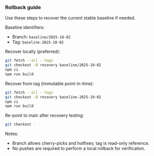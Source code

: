 ### Rollback guide

Use these steps to recover the current stable baseline if needed.

Baseline identifiers:

- Branch: `baseline/2025-10-02`
- Tag: `baseline-2025-10-02`

Recover locally (preferred):

```bash
git fetch --all --tags
git checkout -B recovery baseline/2025-10-02
npm ci
npm run build
```

Recover from tag (immutable point-in-time):

```bash
git fetch --all --tags
git checkout -B recovery baseline-2025-10-02
npm ci
npm run build
```

Re-point to main after recovery testing:

```bash
git checkout -
```

Notes:

- Branch allows cherry-picks and hotfixes; tag is read-only reference.
- No pushes are required to perform a local rollback for verification.
